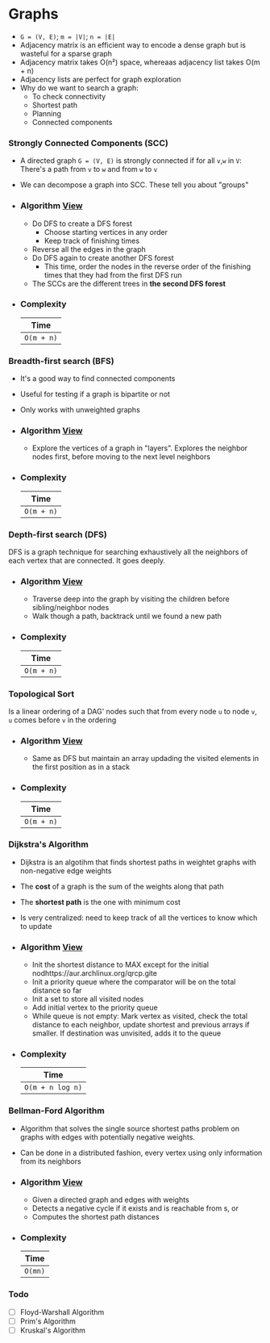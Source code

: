 # Graphs

- `G = (V, E)`; `m = |V|`; `n = |E|`
- Adjacency matrix is an efficient way to encode a dense graph but is wasteful for a sparse graph
- Adjacency matrix takes O(n²) space, whereaas adjacency list takes O(m + n) 
- Adjacency lists are perfect for graph exploration
- Why do we want to search a graph:
    - To check connectivity
    - Shortest path
    - Planning
    - Connected components
    
### Strongly Connected Components (SCC)

- A directed graph `G = (V, E)` is strongly connected if for all `v`,`w` in `V`: There's a path from `v` to `w` and from `w` to `v`
- We can decompose a graph into SCC. These tell you about "groups"

- ### Algorithm [View](/graphs/toposort.go)
    - Do DFS to create a DFS forest
        - Choose starting vertices in any order
        - Keep track of finishing times
    - Reverse all the edges in the graph
    - Do DFS again to create another DFS forest
        - This time, order the nodes in the reverse order of the finishing times that they had from the first DFS run
    - The SCCs are the different trees in **the second DFS forest**

- ### Complexity
    |Time|
    |---|
    |`O(m + n)`|

    
### Breadth-first search (BFS)

- It's a good way to find connected components
- Useful for testing if a graph is bipartite or not
- Only works with unweighted graphs

- ### Algorithm [View](graphs/bfs.go)
    - Explore the vertices of a graph in "layers". Explores the neighbor nodes first, before moving to the next level neighbors

- ### Complexity
    |Time|
    |---|
    |`O(m + n)`|

### Depth-first search (DFS)

DFS is a graph technique for searching exhaustively all the neighbors of each vertex that are connected. It goes deeply.

- ### Algorithm [View](graphs/dfs.go)
    - Traverse deep into the graph by visiting the children before sibling/neighbor nodes
    - Walk though a path, backtrack until we found a new path

- ### Complexity
    |Time|
    |---|
    |`O(m + n)`|

### Topological Sort

Is a linear ordering of a DAG' nodes such that from every node `u` to node `v`, `u` comes before `v` in the ordering

- ### Algorithm [View](graphs/toposort.go)
    - Same as DFS but maintain an array updading the visited elements in the first position as in a stack

- ### Complexity
    |Time|
    |---|
    |`O(m + n)`|
    
### Dijkstra's Algorithm

- Dijkstra is an algotihm that finds shortest paths in weightet graphs with non-negative edge weights
- The **cost** of a graph is the sum of the weights along that path
- The **shortest path** is the one with minimum cost
- Is very centralized: need to keep track of all the vertices to know which to update

- ### Algorithm [View](/graphs/dijkstra.go)
    - Init the shortest distance to MAX except for the initial nodhttps://aur.archlinux.org/qrcp.gite
    - Init a priority queue where the comparator will be on the total distance so far
    - Init a set to store all visited nodes
    - Add initial vertex to the priority queue
    - While queue is not empty: Mark vertex as visited, check the total distance to each neighbor, update shortest and previous arrays if smaller. If destination was unvisited, adds it to the queue

- ### Complexity
    |Time|
    |---|
    |`O(m + n log n)`|

### Bellman-Ford Algorithm

- Algorithm that solves the single source shortest paths problem on graphs with edges with potentially negative weights.
- Can be done in a distributed fashion, every vertex using only information from its neighbors

- ### Algorithm [View](/graphs/bellman-ford.go)
    - Given a directed graph and edges with weights
    - Detects a negative cycle if it exists and is reachable from s, or
    - Computes the shortest path distances

- ### Complexity
    |Time|
    |---|
    |`O(mn)`|

### Todo
- [ ] Floyd-Warshall Algorithm
- [ ] Prim's Algorithm
- [ ] Kruskal's Algorithm
